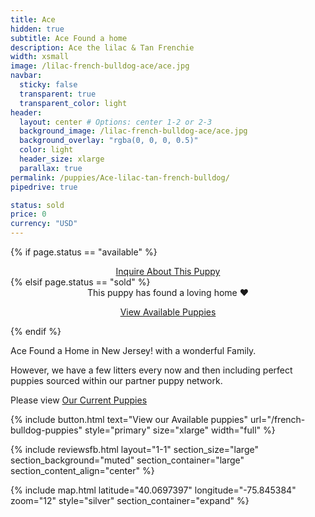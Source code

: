 ```yaml
---
title: Ace
hidden: true
subtitle: Ace Found a home
description: Ace the lilac & Tan Frenchie
width: xsmall
image: /lilac-french-bulldog-ace/ace.jpg
navbar:
  sticky: false
  transparent: true
  transparent_color: light
header:
  layout: center # Options: center 1-2 or 2-3
  background_image: /lilac-french-bulldog-ace/ace.jpg
  background_overlay: "rgba(0, 0, 0, 0.5)"
  color: light
  header_size: xlarge
  parallax: true
permalink: /puppies/Ace-lilac-tan-french-bulldog/
pipedrive: true

status: sold
price: 0
currency: "USD"
---
```

{% if page.status == "available" %}
  <center>
    <a class="uk-button uk-button-danger uk-border-pill" href="/contact">
      Inquire About This Puppy
    </a>
  </center>
{% elsif page.status == "sold" %}
  <center>
    <div class="uk-alert-success uk-border-pill uk-text-bold uk-padding-small" uk-alert>
      This puppy has found a loving home ❤️
    </div>
    <p class="uk-text-center">
      <a href="/french-bulldog-puppies/" class="uk-button uk-button-primary uk-border-pill">
        View Available Puppies
      </a>
    </p>
  </center>
{% endif %}

Ace Found a Home in New Jersey! with a wonderful Family.

However, we have a few litters every now and then including perfect puppies sourced within our partner puppy network.

Please view [Our Current Puppies](/french-bulldog-puppies)

{% include button.html text="View our Available puppies" url="/french-bulldog-puppies" style="primary" size="xlarge" width="full" %}

{% include reviewsfb.html 
   layout="1-1"
  section_size="large"
  section_background="muted"
  section_container="large"
  section_content_align="center"
%}


{% include map.html 
  latitude="40.0697397" 
  longitude="-75.845384" 
  zoom="12" 
  style="silver" 
  section_container="expand"
%}



<script type="application/ld+json">
{
  "@context": "https://schema.org/",
  "@type": "Product",
  "name": "Ace",
  "offers": {
    "@type": "Offer",
    "priceCurrency": "USD",
    "price": "0",
    "availability": "https://schema.org/SoldOut"
  }
}
</script>
